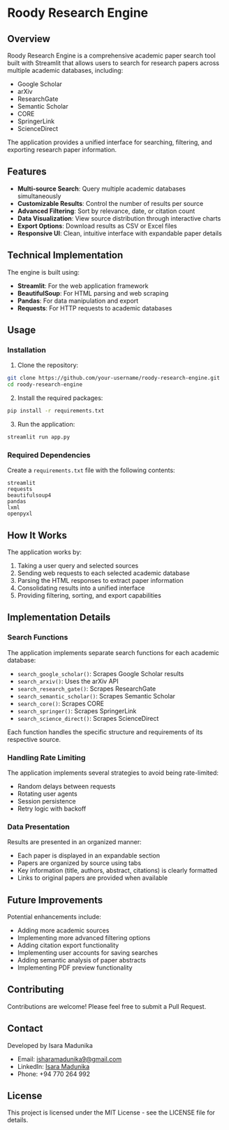 # Roody Research Engine

## Overview

Roody Research Engine is a comprehensive academic paper search tool built with Streamlit that allows users to search for research papers across multiple academic databases, including:

- Google Scholar
- arXiv
- ResearchGate
- Semantic Scholar
- CORE
- SpringerLink
- ScienceDirect

The application provides a unified interface for searching, filtering, and exporting research paper information.

## Features

- **Multi-source Search**: Query multiple academic databases simultaneously
- **Customizable Results**: Control the number of results per source
- **Advanced Filtering**: Sort by relevance, date, or citation count
- **Data Visualization**: View source distribution through interactive charts
- **Export Options**: Download results as CSV or Excel files
- **Responsive UI**: Clean, intuitive interface with expandable paper details

## Technical Implementation

The engine is built using:
- **Streamlit**: For the web application framework
- **BeautifulSoup**: For HTML parsing and web scraping
- **Pandas**: For data manipulation and export
- **Requests**: For HTTP requests to academic databases

## Usage

### Installation

1. Clone the repository:
```bash
git clone https://github.com/your-username/roody-research-engine.git
cd roody-research-engine
```

2. Install the required packages:
```bash
pip install -r requirements.txt
```

3. Run the application:
```bash
streamlit run app.py
```

### Required Dependencies

Create a `requirements.txt` file with the following contents:

```
streamlit
requests
beautifulsoup4
pandas
lxml
openpyxl
```

## How It Works

The application works by:

1. Taking a user query and selected sources
2. Sending web requests to each selected academic database
3. Parsing the HTML responses to extract paper information
4. Consolidating results into a unified interface
5. Providing filtering, sorting, and export capabilities

## Implementation Details

### Search Functions

The application implements separate search functions for each academic database:

- `search_google_scholar()`: Scrapes Google Scholar results
- `search_arxiv()`: Uses the arXiv API
- `search_research_gate()`: Scrapes ResearchGate
- `search_semantic_scholar()`: Scrapes Semantic Scholar
- `search_core()`: Scrapes CORE
- `search_springer()`: Scrapes SpringerLink
- `search_science_direct()`: Scrapes ScienceDirect

Each function handles the specific structure and requirements of its respective source.

### Handling Rate Limiting

The application implements several strategies to avoid being rate-limited:

- Random delays between requests
- Rotating user agents
- Session persistence
- Retry logic with backoff

### Data Presentation

Results are presented in an organized manner:

- Each paper is displayed in an expandable section
- Papers are organized by source using tabs
- Key information (title, authors, abstract, citations) is clearly formatted
- Links to original papers are provided when available

## Future Improvements

Potential enhancements include:

- Adding more academic sources
- Implementing more advanced filtering options
- Adding citation export functionality
- Implementing user accounts for saving searches
- Adding semantic analysis of paper abstracts
- Implementing PDF preview functionality

## Contributing

Contributions are welcome! Please feel free to submit a Pull Request.

## Contact

Developed by Isara Madunika
- Email: isharamadunika9@gmail.com
- LinkedIn: [Isara Madunika](https://www.linkedin.com/in/isara-madunika-0686a3261)
- Phone: +94 770 264 992

## License

This project is licensed under the MIT License - see the LICENSE file for details.
